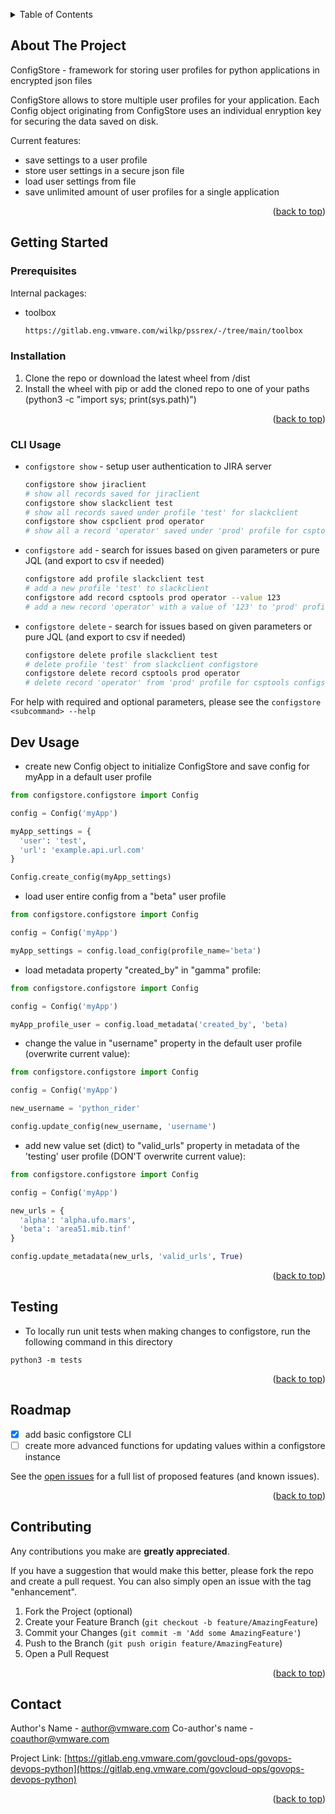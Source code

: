 <a name="readme-top"></a>

<!-- TABLE OF CONTENTS -->
<details>
  <summary>Table of Contents</summary>
  <ol>
    <li>
      <a href="#about-the-project">About The Project</a>
    </li>
    <li>
      <a href="#getting-started">Getting Started</a>
      <ul>
        <li><a href="#prerequisites">Prerequisites</a></li>
        <li><a href="#installation">Installation</a></li>
      </ul>
    </li>
    <li><a href="#cliusage">CLI Usage</a></li>
    <li><a href="#devusage">Dev Usage</a></li>
    <li><a href-="#testing">Testing</a></li>
    <li><a href="#roadmap">Roadmap</a></li>
    <li><a href="#contributing">Contributing</a></li>
    <li><a href="#contact">Contact</a></li>
  </ol>
</details>



<!-- ABOUT THE PROJECT -->
## About The Project

ConfigStore - framework for storing user profiles for python applications in encrypted json files

ConfigStore allows to store multiple user profiles for your application. Each Config object originating from ConfigStore uses an individual enryption key for securing the data saved on disk.

Current features:
* save settings to a user profile
* store user settings in a secure json file
* load user settings from file
* save unlimited amount of user profiles for a single application

<p align="right">(<a href="#readme-top">back to top</a>)</p>



<!-- GETTING STARTED -->
## Getting Started

### Prerequisites

Internal packages:
* toolbox
  ```sh
  https://gitlab.eng.vmware.com/wilkp/pssrex/-/tree/main/toolbox
  ```



### Installation

1. Clone the repo or download the latest wheel from /dist
2. Install the wheel with pip or add the cloned repo to one of your paths (python3 -c "import sys; print(sys.path)")

<p align="right">(<a href="#readme-top">back to top</a>)</p>



<!-- USAGE EXAMPLES -->
### CLI Usage

* `configstore show` - setup user authentication to JIRA server
  ```sh
  configstore show jiraclient 
  # show all records saved for jiraclient
  configstore show slackclient test
  # show all records saved under profile 'test' for slackclient
  configstore show cspclient prod operator
  # show all a record 'operator' saved under 'prod' profile for csptools
  ```
* `configstore add` - search for issues based on given parameters or pure JQL (and export to csv if needed)
  ```sh
  configstore add profile slackclient test
  # add a new profile 'test' to slackclient
  configstore add record csptools prod operator --value 123
  # add a new record 'operator' with a value of '123' to 'prod' profile for csptools
  ```
* `configstore delete` - search for issues based on given parameters or pure JQL (and export to csv if needed)
  ```sh
  configstore delete profile slackclient test
  # delete profile 'test' from slackclient configstore
  configstore delete record csptools prod operator
  # delete record 'operator' from 'prod' profile for csptools configstore
  ```

For help with required and optional parameters, please see the `configstore <subcommand> --help` 



<!-- USAGE EXAMPLES -->
## Dev Usage

* create new Config object to initialize ConfigStore and save config for myApp in a default user profile
```python
from configstore.configstore import Config

config = Config('myApp')

myApp_settings = {
  'user': 'test',
  'url': 'example.api.url.com'
}

Config.create_config(myApp_settings)
```
* load user entire config from a "beta" user profile
```python
from configstore.configstore import Config

config = Config('myApp')

myApp_settings = config.load_config(profile_name='beta')
```
* load metadata property "created_by" in "gamma" profile:
```python
from configstore.configstore import Config

config = Config('myApp')

myApp_profile_user = config.load_metadata('created_by', 'beta)
```
* change the value in "username" property in the default user profile (overwrite current value):
```python
from configstore.configstore import Config

config = Config('myApp')

new_username = 'python_rider'

config.update_config(new_username, 'username')
```
* add new value set (dict) to "valid_urls" property in metadata of the 'testing' user profile (DON'T overwrite current value):
```python
from configstore.configstore import Config

config = Config('myApp')

new_urls = {
  'alpha': 'alpha.ufo.mars',
  'beta': 'area51.mib.tinf'
}

config.update_metadata(new_urls, 'valid_urls', True)
```

<p align="right">(<a href="#readme-top">back to top</a>)</p>


## Testing

* To locally run unit tests when making changes to configstore, run the following command in this directory

```
python3 -m tests
```

<p align="right">(<a href="#readme-top">back to top</a>)</p>


<!-- ROADMAP -->
## Roadmap

- [X] add basic configstore CLI
- [ ] create more advanced functions for updating values within a configstore instance

See the [open issues](https://gitlab.eng.vmware.com/govcloud-ops/govcloud-devops-python/issues) for a full list of proposed features (and known issues).

<p align="right">(<a href="#readme-top">back to top</a>)</p>



<!-- CONTRIBUTING -->
## Contributing

Any contributions you make are **greatly appreciated**.

If you have a suggestion that would make this better, please fork the repo and create a pull request. You can also simply open an issue with the tag "enhancement".

1. Fork the Project (optional)
2. Create your Feature Branch (`git checkout -b feature/AmazingFeature`)
3. Commit your Changes (`git commit -m 'Add some AmazingFeature'`)
4. Push to the Branch (`git push origin feature/AmazingFeature`)
5. Open a Pull Request

<p align="right">(<a href="#readme-top">back to top</a>)</p>


<!-- CONTACT -->
## Contact

Author's Name - author@vmware.com
Co-author's name - coauthor@vmware.com

Project Link: [https://gitlab.eng.vmware.com/govcloud-ops/govops-devops-python](https://gitlab.eng.vmware.com/govcloud-ops/govops-devops-python)

<p align="right">(<a href="#readme-top">back to top</a>)</p>